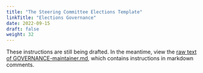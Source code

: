 ```yaml
---
title: "The Steering Committee Elections Template"
linkTitle: "Elections Governance"
date: 2022-09-15
draft: false
weight: 32
---
```


These instructions are still being drafted.  In the meantime, view the
[raw text of GOVERNANCE-maintainer.md](), which contains
instructions in markdown comments.
